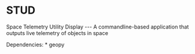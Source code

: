 # STUD
Space Telemetry Utility Display ---  A commandline-based application that outputs live telemetry of objects in space

Dependencies:
    * geopy
